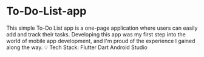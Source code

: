 # To-Do-List-app
This simple To-Do List app is a one-page application where users can easily add and track their tasks. Developing this app was my first step into the world of mobile app development, and I'm proud of the experience I gained along the way.  💡 Tech Stack:  Flutter Dart Android Studio
